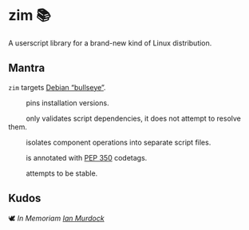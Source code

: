 <!-- This Source Code Form is subject to the terms of the Mozilla Public
   - License, v. 2.0. If a copy of the MPL was not distributed with this
   - file, You can obtain one at https://mozilla.org/MPL/2.0/. -->

# zim 📚
A userscript library for a brand-new kind of Linux distribution.

## Mantra
`zim` targets [Debian “bullseye”](https://www.debian.org/releases/bullseye/).

&nbsp;&nbsp;&nbsp;&nbsp;&nbsp;&nbsp;&nbsp;&nbsp;&nbsp;pins installation versions.

&nbsp;&nbsp;&nbsp;&nbsp;&nbsp;&nbsp;&nbsp;&nbsp;&nbsp;only validates script dependencies, it does not attempt to resolve them.

&nbsp;&nbsp;&nbsp;&nbsp;&nbsp;&nbsp;&nbsp;&nbsp;&nbsp;isolates component operations into separate script files.

&nbsp;&nbsp;&nbsp;&nbsp;&nbsp;&nbsp;&nbsp;&nbsp;&nbsp;is annotated with [PEP 350](https://peps.python.org/pep-0350/) codetags.

&nbsp;&nbsp;&nbsp;&nbsp;&nbsp;&nbsp;&nbsp;&nbsp;&nbsp;attempts to be stable.

## Kudos
🕊️ *In Memoriam [Ian Murdock](https://en.wikipedia.org/wiki/Ian_Murdock)*
